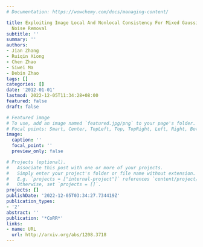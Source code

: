 ```yaml
---
# Documentation: https://wowchemy.com/docs/managing-content/

title: Exploiting Image Local And Nonlocal Consistency For Mixed Gaussian-Impulse
  Noise Removal
subtitle: ''
summary: ''
authors:
- Jian Zhang
- Ruiqin Xiong
- Chen Zhao
- Siwei Ma
- Debin Zhao
tags: []
categories: []
date: '2012-01-01'
lastmod: 2022-12-05T11:34:28+08:00
featured: false
draft: false

# Featured image
# To use, add an image named `featured.jpg/png` to your page's folder.
# Focal points: Smart, Center, TopLeft, Top, TopRight, Left, Right, BottomLeft, Bottom, BottomRight.
image:
  caption: ''
  focal_point: ''
  preview_only: false

# Projects (optional).
#   Associate this post with one or more of your projects.
#   Simply enter your project's folder or file name without extension.
#   E.g. `projects = ["internal-project"]` references `content/project/deep-learning/index.md`.
#   Otherwise, set `projects = []`.
projects: []
publishDate: '2022-12-05T03:34:27.734419Z'
publication_types:
- '2'
abstract: ''
publication: '*CoRR*'
links:
- name: URL
  url: http://arxiv.org/abs/1208.3718
---
```

